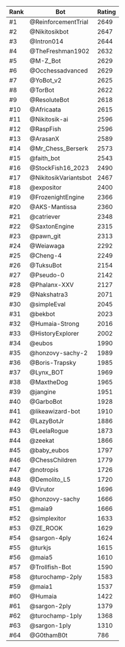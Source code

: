 Rank|Bot|Rating
---|---|---
#1|@ReinforcementTrial|2649
#2|@Nikitosikbot|2647
#3|@Intron014|2644
#4|@TheFreshman1902|2632
#5|@M-Z_Bot|2629
#6|@Occhessadvanced|2629
#7|@YoBot_v2|2625
#8|@TorBot|2622
#9|@ResoluteBot|2618
#10|@Africaata|2615
#11|@Nikitosik-ai|2596
#12|@RaspFish|2596
#13|@ArasanX|2589
#14|@Mr_Chess_Berserk|2573
#15|@faith_bot|2543
#16|@StockFish16_2023|2490
#17|@NikitosikVariantsbot|2467
#18|@expositor|2400
#19|@FrozenightEngine|2366
#20|@AKS-Mantissa|2360
#21|@catriever|2348
#22|@SaxtonEngine|2315
#23|@pawn_git|2313
#24|@Weiawaga|2292
#25|@Cheng-4|2249
#26|@TuksuBot|2154
#27|@Pseudo-0|2142
#28|@Phalanx-XXV|2127
#29|@Nakshatra3|2071
#30|@simpleEval|2045
#31|@bekbot|2023
#32|@Humaia-Strong|2016
#33|@HistoryExplorer|2002
#34|@eubos|1990
#35|@honzovy-sachy-2|1989
#36|@Boris-Trapsky|1985
#37|@Lynx_BOT|1969
#38|@MaxtheDog|1965
#39|@jangine|1951
#40|@GarboBot|1928
#41|@likeawizard-bot|1910
#42|@LazyBotJr|1886
#43|@LeelaRogue|1873
#44|@zeekat|1866
#45|@baby_eubos|1797
#46|@ChessChildren|1779
#47|@notropis|1726
#48|@Demolito_L5|1720
#49|@Virutor|1696
#50|@honzovy-sachy|1666
#51|@maia9|1666
#52|@simplexitor|1633
#53|@ZE_ROOK|1629
#54|@sargon-4ply|1624
#55|@turkjs|1615
#56|@maia5|1610
#57|@Trollfish-Bot|1590
#58|@turochamp-2ply|1583
#59|@maia1|1537
#60|@Humaia|1422
#61|@sargon-2ply|1379
#62|@turochamp-1ply|1368
#63|@sargon-1ply|1310
#64|@G0thamB0t|786
